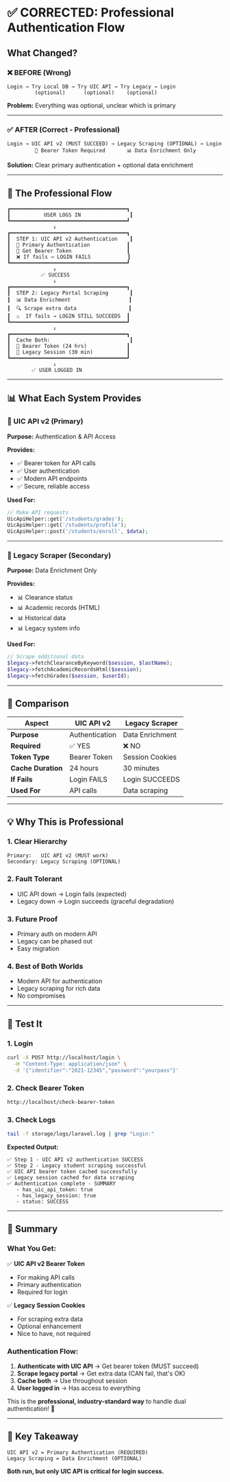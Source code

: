 # ✅ CORRECTED: Professional Authentication Flow

## What Changed?

### ❌ BEFORE (Wrong)
```
Login → Try Local DB → Try UIC API → Try Legacy → Login
         (optional)      (optional)    (optional)
```
**Problem:** Everything was optional, unclear which is primary

---

### ✅ AFTER (Correct - Professional)
```
Login → UIC API v2 (MUST SUCCEED) → Legacy Scraping (OPTIONAL) → Login
         🔑 Bearer Token Required       📊 Data Enrichment Only
```
**Solution:** Clear primary authentication + optional data enrichment

---

## 🎯 The Professional Flow

```
┏━━━━━━━━━━━━━━━━━━━━━━━━━━━━━━━━━━━━━━┓
┃           USER LOGS IN                ┃
┗━━━━━━━━━━━━━━━━━━━━━━━━━━━━━━━━━━━━━━┛
               ↓
┏━━━━━━━━━━━━━━━━━━━━━━━━━━━━━━━━━━━━━━┓
┃  STEP 1: UIC API v2 Authentication    ┃
┃  🔐 Primary Authentication            ┃
┃  🔑 Get Bearer Token                  ┃
┃  ❌ If fails → LOGIN FAILS            ┃
┗━━━━━━━━━━━━━━━━━━━━━━━━━━━━━━━━━━━━━━┛
               ↓
           ✅ SUCCESS
               ↓
┏━━━━━━━━━━━━━━━━━━━━━━━━━━━━━━━━━━━━━━┓
┃  STEP 2: Legacy Portal Scraping       ┃
┃  📊 Data Enrichment                   ┃
┃  🔍 Scrape extra data                 ┃
┃  ⚠️  If fails → LOGIN STILL SUCCEEDS  ┃
┗━━━━━━━━━━━━━━━━━━━━━━━━━━━━━━━━━━━━━━┛
               ↓
┏━━━━━━━━━━━━━━━━━━━━━━━━━━━━━━━━━━━━━━┓
┃  Cache Both:                          ┃
┃  🔑 Bearer Token (24 hrs)             ┃
┃  🍪 Legacy Session (30 min)           ┃
┗━━━━━━━━━━━━━━━━━━━━━━━━━━━━━━━━━━━━━━┛
               ↓
        ✅ USER LOGGED IN
```

---

## 📊 What Each System Provides

### 🔑 UIC API v2 (Primary)
**Purpose:** Authentication & API Access

**Provides:**
- ✅ Bearer token for API calls
- ✅ User authentication
- ✅ Modern API endpoints
- ✅ Secure, reliable access

**Used For:**
```php
// Make API requests
UicApiHelper::get('/students/grades');
UicApiHelper::get('/students/profile');
UicApiHelper::post('/students/enroll', $data);
```

---

### 🍪 Legacy Scraper (Secondary)
**Purpose:** Data Enrichment Only

**Provides:**
- 📊 Clearance status
- 📊 Academic records (HTML)
- 📊 Historical data
- 📊 Legacy system info

**Used For:**
```php
// Scrape additional data
$legacy->fetchClearanceByKeyword($session, $lastName);
$legacy->fetchAcademicRecordsHtml($session);
$legacy->fetchGrades($session, $userId);
```

---

## 🔄 Comparison

| Aspect | UIC API v2 | Legacy Scraper |
|--------|-----------|----------------|
| **Purpose** | Authentication | Data Enrichment |
| **Required** | ✅ YES | ❌ NO |
| **Token Type** | Bearer Token | Session Cookies |
| **Cache Duration** | 24 hours | 30 minutes |
| **If Fails** | Login FAILS | Login SUCCEEDS |
| **Used For** | API calls | Data scraping |

---

## 💡 Why This is Professional

### 1. **Clear Hierarchy**
```
Primary:   UIC API v2 (MUST work)
Secondary: Legacy Scraping (OPTIONAL)
```

### 2. **Fault Tolerant**
- UIC API down → Login fails (expected)
- Legacy down → Login succeeds (graceful degradation)

### 3. **Future Proof**
- Primary auth on modern API
- Legacy can be phased out
- Easy migration

### 4. **Best of Both Worlds**
- Modern API for authentication
- Legacy scraping for rich data
- No compromises

---

## 🧪 Test It

### 1. Login
```bash
curl -X POST http://localhost/login \
  -H "Content-Type: application/json" \
  -d '{"identifier":"2021-12345","password":"yourpass"}'
```

### 2. Check Bearer Token
```bash
http://localhost/check-bearer-token
```

### 3. Check Logs
```bash
tail -f storage/logs/laravel.log | grep "Login:"
```

**Expected Output:**
```
✅ Step 1 - UIC API v2 authentication SUCCESS
✅ Step 2 - Legacy student scraping successful
✅ UIC API bearer token cached successfully
✅ Legacy session cached for data scraping
✅ Authentication complete - SUMMARY
   - has_uic_api_token: true
   - has_legacy_session: true
   - status: SUCCESS
```

---

## 📝 Summary

### What You Get:

✅ **UIC API v2 Bearer Token**
- For making API calls
- Primary authentication
- Required for login

✅ **Legacy Session Cookies**
- For scraping extra data
- Optional enhancement
- Nice to have, not required

### Authentication Flow:
1. **Authenticate with UIC API** → Get bearer token (MUST succeed)
2. **Scrape legacy portal** → Get extra data (CAN fail, that's OK)
3. **Cache both** → Use throughout session
4. **User logged in** → Has access to everything

This is the **professional, industry-standard way** to handle dual authentication! 🎉

---

## 🎯 Key Takeaway

```
UIC API v2 = Primary Authentication (REQUIRED)
Legacy Scraping = Data Enrichment (OPTIONAL)
```

**Both run, but only UIC API is critical for login success.**
